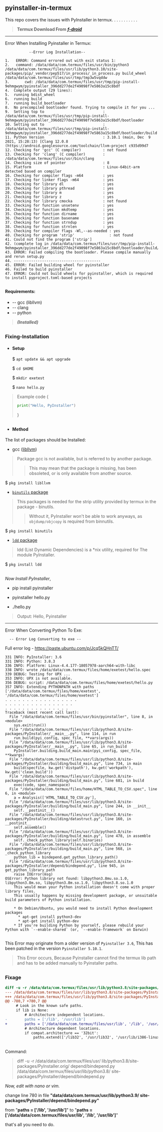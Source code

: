 ##   pyinstaller-in-termux

This repo covers the issues with PyInstaller in termux.
 . . . . . . . . . . 

> **Termux Download From** [***f-droid***](https://f-droid.org/F-Droid.apk)

***

Error When Installing Pyinstaller in Termux:
            
               --Error Log Installation--
   ```
1.   ERROR: Command errored out with exit status 1:
2.   command: /data/data/com.termux/files/usr/bin/python3 /data/data/com.termux/files/usr/lib/python3.10/site-packages/pip/_vendor/pep517/in_process/_in_process.py build_wheel /data/data/com.termux/files/usr/tmp/tmp3w5vqddw
3.       cwd: /data/data/com.termux/files/usr/tmp/pip-install-9ehmgwym/pyinstaller_396dd277de2f49098f7e5863a15c8bdf
4.  Complete output (29 lines):
5.  running bdist_wheel
6.  running build
7.  running build_bootloader
8.  No precompiled bootloader found. Trying to compile it for you ...
9.  Setting top to                           : /data/data/com.termux/files/usr/tmp/pip-install-9ehmgwym/pyinstaller_396dd277de2f49098f7e5863a15c8bdf/bootloader
10. Setting out to                           : /data/data/com.termux/files/usr/tmp/pip-install-9ehmgwym/pyinstaller_396dd277de2f49098f7e5863a15c8bdf/bootloader/build
11. Python Version                           : 3.10.1 (main, Dec  9 2021, 15:28:13) [Clang 12.0.8 (https://android.googlesource.com/toolchain/llvm-project c935d99d7
12. Checking for 'gcc' (C compiler)          : not found
13. Checking for 'clang' (C compiler)        : /data/data/com.termux/files/usr/bin/clang
14. Checking size of pointer                 : 8
15. Platform                                 : Linux-64bit-arm detected based on compiler
16. Checking for compiler flags -m64         : yes
17. Checking for linker flags -m64           : yes
18. Checking for library dl                  : yes
19. Checking for library pthread             : yes
20. Checking for library m                   : yes
21. Checking for library z                   : yes
22. Checking for library cmocka              : not found
33. Checking for function unsetenv           : yes
34. Checking for function mkdtemp            : yes
35. Checking for function dirname            : yes
36. Checking for function basename           : yes
37. Checking for function strndup            : yes
38. Checking for function strnlen            : yes
39. Checking for compiler flags -Wl,--as-needed : yes
40. Checking for program 'strip'                : not found
41. Could not find the program ['strip']
42. (complete log in /data/data/com.termux/files/usr/tmp/pip-install-9ehmgwym/pyinstaller_396dd277de2f49098f7e5863a15c8bdf/bootloader/build/config.log)
43. ERROR: Failed compiling the bootloader. Please compile manually and rerun setup.py
44. ----------------------------------------
45. ERROR: Failed building wheel for pyinstaller
46. Failed to build pyinstaller
47. ERROR: Could not build wheels for pyinstaller, which is required to install pyproject.toml-based projects
```
##

#### Requirements:
- -- gcc (libllvm)
- -- clang
- -- python
> ***(Installed)***

##

### Fixing-Installation

- #### Setup

    $ `apt update && apt upgrade`

    $ `cd $HOME`

    $ `mkdir exetest`

    $ `nano hello.py`

> Example code {
> ``` python
> print("Hello, PyInstaller")
> ```
> }

##

- #### Method

The list of packages should be Installed:

- gcc ([libllvm](https://termux.librehat.com/apt/termux-main/pool/main/libl/libllvm/))

> Package gcc is not available, but is referred to by another package.
>> This may mean that the package is missing, has been obsoleted, or
is only available from another source.

$ `pkg install libllvm`

- [`binutils` package](https://grimler.se/termux-packages-24/pool/main/b/binutils/)

> This packages is needed for the strip utility provided by termux in the package - binutils.
>> Without it, PyInstaller won't be able to work anyways, as `objdump/objcopy` is required from binnutils.

$ `pkg install binutils`

- [`ldd` package](https://mirror.iscas.ac.cn/termux/termux-packages-24/pool/main/l/ldd/)

> ldd (List Dynamic Dependencies) is a *nix utility, required for The module PyInstaller.

$ `pkg install ldd`
##
*Now Install PyInstaller*,

- pip install pyinstaller

- pyinstaller hello.py

- ./hello.py

> Output: Hello, Pyinstaller

***

Error When Converting Python To Exe:

      -- Error Log Converting to exe --
Full error log - <https://paste.ubuntu.com/p/Jcq5kQHnTT/> 
```
331 INFO: PyInstaller: 3.6
331 INFO: Python: 3.8.3
336 INFO: Platform: Linux-4.4.177-18057978-aarch64-with-libc
338 INFO: wrote /data/data/com.termux/files/home/exetest/hello.spec
339 DEBUG: Testing for UPX ...
353 INFO: UPX is not available.
356 DEBUG: script: /data/data/com.termux/files/home/exetest/hello.py
357 INFO: Extending PYTHONPATH with paths
['/data/data/com.termux/files/home/exetest', '/data/data/com.termux/files/home/exetest']
. . . . . . . . . . . . . . . . . 
. . . . . . . . . . . . . . . . 
. . . . . . . . . . . . . . .
Traceback (most recent call last):
  File "/data/data/com.termux/files/usr/bin/pyinstaller", line 8, in <module>
    sys.exit(run())
  File "/data/data/com.termux/files/usr/lib/python3.8/site-packages/PyInstaller/__main__.py", line 114, in run
    run_build(pyi_config, spec_file, **vars(args))
  File "/data/data/com.termux/files/usr/lib/python3.8/site-packages/PyInstaller/__main__.py", line 65, in run_build
    PyInstaller.building.build_main.main(pyi_config, spec_file, **kwargs)
  File "/data/data/com.termux/files/usr/lib/python3.8/site-packages/PyInstaller/building/build_main.py", line 734, in main
    build(specfile, kw.get('distpath'), kw.get('workpath'), kw.get('clean_build'))
  File "/data/data/com.termux/files/usr/lib/python3.8/site-packages/PyInstaller/building/build_main.py", line 681, in build
    exec(code, spec_namespace)
  File "/data/data/com.termux/files/home/HTML_TABLE_TO_CSV.spec", line 6, in <module>
    a = Analysis(['HTML_TABLE_TO_CSV.py'],
  File "/data/data/com.termux/files/usr/lib/python3.8/site-packages/PyInstaller/building/build_main.py", line 244, in __init__
    self.__postinit__()
  File "/data/data/com.termux/files/usr/lib/python3.8/site-packages/PyInstaller/building/datastruct.py", line 160, in __postinit__
    self.assemble()
  File "/data/data/com.termux/files/usr/lib/python3.8/site-packages/PyInstaller/building/build_main.py", line 478, in assemble
    self._check_python_library(self.binaries)
  File "/data/data/com.termux/files/usr/lib/python3.8/site-packages/PyInstaller/building/build_main.py", line 568, in _check_python_library
    python_lib = bindepend.get_python_library_path()
  File "/data/data/com.termux/files/usr/lib/python3.8/site-packages/PyInstaller/depend/bindepend.py", line 945, in get_python_library_path
    raise IOError(msg)
OSError: Python library not found: libpython3.8mu.so.1.0, libpython3.8m.so, libpython3.8m.so.1.0, libpython3.8.so.1.0
    This would mean your Python installation doesn't come with proper library files.
    This usually happens by missing development package, or unsuitable build parameters of Python installation.

    * On Debian/Ubuntu, you would need to install Python development packages
      * apt-get install python3-dev
      * apt-get install python-dev
    * If you're building Python by yourself, please rebuild your Python with `--enable-shared` (or, `--enable-framework` on Darwin)
```
##  
This Error may originate from a older version 
of `Pyinstaller 3.6`, 
This has been patched 
in the version `Pyinstaller 5.10.1`.

> This Error occurs, Because Pyinstaller cannot find the termux 
> lib path and has to be added manually to Pyinstaller paths.
##
### Fixage
``` diff
diff -u -r /data/data/com.termux/files/usr/lib/python3.8/site-packages/PyInstaller.orig/depend/bindepend.py /data/data/com.termux/files/usr/lib/python3.8/site-packages/PyInstaller/depend/bindepend.py
--- /data/data/com.termux/files/usr/lib/python3.8/site-packages/PyInstaller.orig/depend/bindepend.py	2020-07-03 12:40:51.609419646 +0200
+++ /data/data/com.termux/files/usr/lib/python3.8/site-packages/PyInstaller/depend/bindepend.py	2020-07-03 12:42:50.369419561 +0200
@@ -780,7 +780,7 @@
     # Look in the known safe paths.
     if lib is None:
         # Architecture independent locations.
-        paths = ['/lib', '/usr/lib']
+        paths = ['/data/data/com.termux/files/usr/lib', '/lib', '/usr/lib']
         # Architecture dependent locations.
         if compat.architecture == '32bit':
             paths.extend(['/lib32', '/usr/lib32', '/usr/lib/i386-linux-gnu'])
```
##
Command:
> diff -u -r /data/data/com.termux/files/usr/
> lib/python3.8/site-packages/PyInstaller.orig/
> depend/bindepend.py /data/data/com.termux/files/usr/lib/python3.8/
> site-packages/PyInstaller/depend/bindepend.py

*Now, edit with nano or vim.*

change line 780 in file 
**"data/data/com.termux/usr/lib/python3.9/
site-packages/PyInstaller/depend/bindepend.py"**

from "**paths = ['/lib', '/usr/lib']**" 
to 
"**paths = ['/data/data/com.termux/files/usr/lib', '/lib', '/usr/lib']**" 

that's all you need to do.
##
